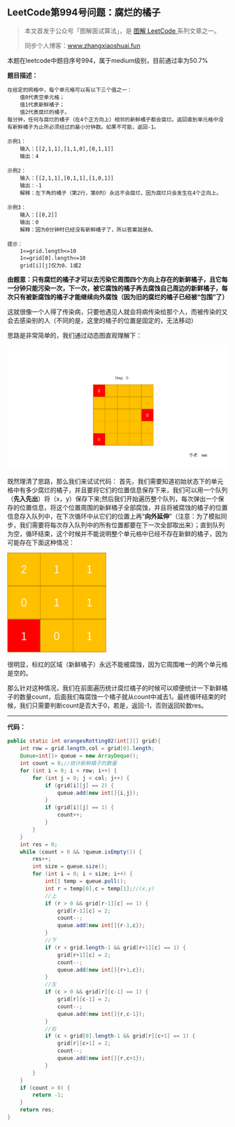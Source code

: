 ## LeetCode第994号问题：腐烂的橘子

> 本文首发于公众号「图解面试算法」，是 [图解 LeetCode ](<https://github.com/MisterBooo/LeetCodeAnimation>) 系列文章之一。
>
> 同步个人博客：www.zhangxiaoshuai.fun

本题在leetcode中题目序号994，属于medium级别，目前通过率为50.7%

**题目描述：**

```
在给定的网格中，每个单元格可以有以下三个值之一：
	值0代表空单元格；
	值1代表新鲜橘子；
	值2代表腐烂的橘子。
每分钟，任何与腐烂的橘子（在4个正方向上）相邻的新鲜橘子都会腐烂。返回直到单元格中没有新鲜橘子为止所必须经过的最小分钟数。如果不可能，返回-1。

示例1：
	输入：[[2,1,1],[1,1,0],[0,1,1]]
	输出：4

示例2：
	输入：[[2,1,1],[0,1,1],[1,0,1]]
	输出：-1
	解释：左下角的橘子（第2行，第0列）永远不会腐烂，因为腐烂只会发生在4个正向上。

示例3：
	输入：[[0,2]]
	输出：0
	解释：因为0分钟时已经没有新鲜橘子了，所以答案就是0。

提示：
	1<=grid.length<=10
	1<=grid[0].length<=10
	grid[i][j]仅为0、1或2
```

**由题意：只有腐烂的橘子才可以去污染它周围四个方向上存在的新鲜橘子，且它每一分钟只能污染一次，下一次，被它腐蚀的橘子再去腐蚀自己周边的新鲜橘子，每次只有被新腐蚀的橘子才能继续向外腐蚀（因为旧的腐烂的橘子已经被“包围”了）**

这就很像一个人得了传染病，只要他遇见人就会将病传染给那个人，而被传染的又会去感染别的人（不同的是，这里的橘子的位置是固定的，无法移动）

思路是非常简单的，我们通过动态图直观理解下：

![腐烂的橘子gif演示](../Animation/腐烂的橘子01.gif)

既然理清了思路，那么我们来试试代码：
首先，我们需要知道初始状态下的单元格中有多少腐烂的橘子，并且要将它们的位置信息保存下来，我们可以用一个队列（**先入先出**）将（x，y）保存下来;然后我们开始遍历整个队列，每次弹出一个保存的位置信息，将这个位置周围的新鲜橘子全部腐蚀，并且将被腐蚀的橘子的位置信息存入队列中，在下次循环中从它们的位置上再“**向外延伸**”（注意：为了模拟同步，我们需要将每次存入队列中的所有位置都要在下一次全部取出来）；直到队列为空，循环结束，这个时候并不能说明整个单元格中已经不存在新鲜的橘子，因为可能存在下面这种情况：

![](../Animation/example01.png)

很明显，标红的区域（新鲜橘子）永远不能被腐蚀，因为它周围唯一的两个单元格是空的。

那么针对这种情况，我们在前面遍历统计腐烂橘子的时候可以顺便统计一下新鲜橘子的数量count，后面我们每腐蚀一个橘子就从count中减去1。最终循环结束的时候，我们只需要判断count是否大于0，若是，返回-1，否则返回轮数res。

------

**代码：**

```java
public static int orangesRotting02(int[][] grid){
    int row = grid.length,col = grid[0].length;
    Queue<int[]> queue = new ArrayDeque();
    int count = 0;//统计新鲜橘子的数量
    for (int i = 0; i < row; i++) {
        for (int j = 0; j < col; j++) {
            if (grid[i][j] == 2) {
                queue.add(new int[]{i,j});
            }
            if (grid[i][j] == 1) {
                count++;
            }
        }
    }
    int res = 0;
    while (count > 0 && !queue.isEmpty()) {
        res++;
        int size = queue.size();
        for (int i = 0; i < size; i++) {
            int[] temp = queue.poll();
            int r = temp[0],c = temp[1];//(x,y)
            //上
            if (r > 0 && grid[r-1][c] == 1) {
                grid[r-1][c] = 2;
                count--;
                queue.add(new int[]{r-1,c});
            }
            //下
            if (r < grid.length-1 && grid[r+1][c] == 1) {
                grid[r+1][c] = 2;
                count--;
                queue.add(new int[]{r+1,c});
            }
            //左
            if (c > 0 && grid[r][c-1] == 1) {
                grid[r][c-1] = 2;
                count--;
                queue.add(new int[]{r,c-1});
            }
            //右
            if (c < grid[0].length-1 && grid[r][c+1] == 1) {
                grid[r][c+1] = 2;
                count--;
                queue.add(new int[]{r,c+1});
            }
        }
    }
    if (count > 0) {
        return -1;
    }
    return res;
}
```
